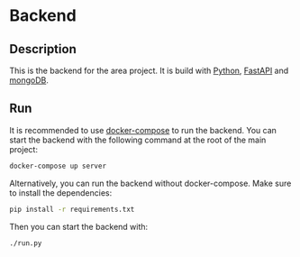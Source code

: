 # Backend

## Description

This is the backend for the area project. It is build with [Python](https://www.python.org/), [FastAPI](https://fastapi.tiangolo.com/) and [mongoDB](https://www.mongodb.com/).

## Run

It is recommended to use [docker-compose](https://docs.docker.com/compose/) to run the backend. You can start the backend with the following command at the root of the main project:

```bash
docker-compose up server
```

Alternatively, you can run the backend without docker-compose. Make sure to install the dependencies:

```bash
pip install -r requirements.txt
```

Then you can start the backend with:

```bash
./run.py
```

